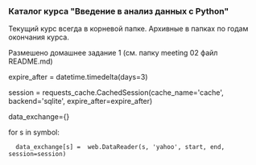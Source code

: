 ### Каталог курса "Введение в анализ данных с Python" 

Текущий курс всегда в корневой папке. Архивные в папках по годам окончания курса. 

Размешено домашнее задание 1 (см. папку meeting 02 файл README.md)

expire_after = datetime.timedelta(days=3)

session = requests_cache.CachedSession(cache_name='cache', backend='sqlite', expire_after=expire_after)

data_exchange={}

for s in symbol:

      data_exchange[s] =  web.DataReader(s, 'yahoo', start, end, session=session)   
